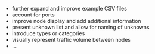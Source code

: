 - further expand and improve example CSV files
- account for ports
- improve node display and add additional information
- present unknown list and allow for naming of unknowns
- introduce types or categories
- visually represent traffic volume between nodes
- ...